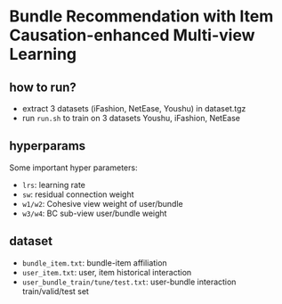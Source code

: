 # Bundle Recommendation with Item Causation-enhanced Multi-view Learning



## how to run?

- extract 3 datasets (iFashion, NetEase, Youshu) in dataset.tgz
- run `run.sh` to train on 3 datasets Youshu, iFashion, NetEase


## hyperparams

Some important hyper parameters:
- `lrs`: learning rate
- `sw`: residual connection weight
- `w1/w2`: Cohesive view weight of user/bundle
- `w3/w4`: BC sub-view user/bundle weight


## dataset

- `bundle_item.txt`: bundle-item affiliation 
- `user_item.txt`: user, item historical interaction
- `user_bundle_train/tune/test.txt`: user-bundle interaction train/valid/test set